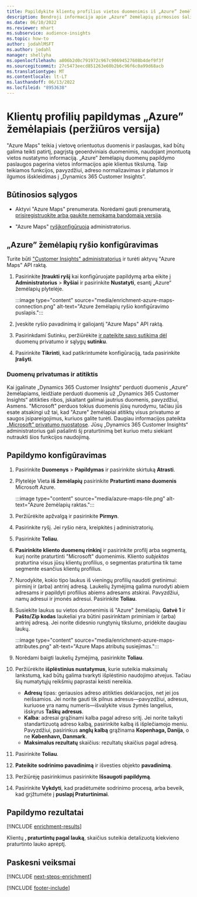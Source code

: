 ```yaml
---
title: Papildykite klientų profilius vietos duomenimis iš „Azure” žemėlapių
description: Bendroji informacija apie „Azure“ žemėlapių pirmosios šalies papildymą.
ms.date: 06/10/2022
ms.reviewer: mhart
ms.subservice: audience-insights
ms.topic: how-to
author: jodahlMSFT
ms.author: jodahl
manager: shellyha
ms.openlocfilehash: a806b2d0c791972c967c90694527608b4def9f3f
ms.sourcegitcommit: 27c5473eecd851263e60b2b6c96f6c0a99d68acb
ms.translationtype: MT
ms.contentlocale: lt-LT
ms.lasthandoff: 06/13/2022
ms.locfileid: "8953638"
---
```

# <a name="enrichment-of-customer-profiles-with-azure-maps-preview"></a>Klientų profilių papildymas „Azure” žemėlapiais (peržiūros versija)

"Azure Maps" teikia į vietovę orientuotus duomenis ir paslaugas, kad būtų galima teikti patirtį, pagrįstą geoerdviniais duomenimis, naudojant įmontuotą vietos nustatymo informaciją. „Azure” žemėlapių duomenų papildymo paslaugos pagerina vietos informacijos apie klientus tikslumą. Taip teikiamos funkcijos, pavyzdžiui, adreso normalizavimas ir platumos ir ilgumos išskleidimas į „Dynamics 365 Customer Insights”.

## <a name="prerequisites"></a>Būtinosios sąlygos

- Aktyvi "Azure Maps" prenumerata. Norėdami gauti prenumeratą, [prisiregistruokite arba gaukite nemokamą bandomąją versiją](https://azure.microsoft.com/services/azure-maps/).

- "Azure Maps" [ryšį](connections.md)[konfigūruoja](#configure-the-connection-for-azure-maps) administratorius.

## <a name="configure-the-connection-for-azure-maps"></a>„Azure” žemėlapių ryšio konfigūravimas

Turite būti ["Customer Insights" administratorius](permissions.md#admin) ir turėti aktyvų "Azure Maps" API raktą.

1. Pasirinkite **Įtraukti ryšį** kai konfigūruojate papildymą arba eikite į **Administratorius** > **Ryšiai** ir pasirinkite **Nustatyti**, esantį „Azure“ žemėlapių plytelėje.

   :::image type="content" source="media/enrichment-azure-maps-connection.png" alt-text="Azure žemėlapių ryšio konfigūravimo puslapis.":::

1. Įveskite ryšio pavadinimą ir galiojantį "Azure Maps" API raktą.

1. Pasirinkdami Sutinku, peržiūrėkite [ir pateikite savo sutikimą dėl](#data-privacy-and-compliance) duomenų privatumo ir sąlygų **sutinku**.

1. Pasirinkite **Tikrinti**, kad patikrintumėte konfigūraciją, tada pasirinkite **Įrašyti**.

### <a name="data-privacy-and-compliance"></a>Duomenų privatumas ir atitiktis

Kai įgalinate „Dynamics 365 Customer Insights“ perduoti duomenis „Azure” žemėlapiams, leidžiate perduoti duomenis už „Dynamics 365 Customer Insights“ atitikties ribos, įskaitant galimai jautrius duomenis, pavyzdžiui, Asmens. "Microsoft" perduos tokius duomenis jūsų nurodymu, tačiau jūs esate atsakingi už tai, kad "Azure" žemėlapiai atitiktų visus privatumo ar saugos įsipareigojimus, kuriuos galite turėti. Daugiau informacijos pateikta [„Microsoft” privatumo nuostatose](https://go.microsoft.com/fwlink/?linkid=396732).
Jūsų „Dynamics 365 Customer Insights“ administratorius gali pašalinti šį praturtinimą bet kuriuo metu siekiant nutraukti šios funkcijos naudojimą.

## <a name="configure-the-enrichment"></a>Papildymo konfigūravimas

1. Pasirinkite **Duomenys** > **Papildymas** ir pasirinkite skirtuką **Atrasti**.

1. Plytelėje Vieta **iš žemėlapių** pasirinkite **Praturtinti mano duomenis** Microsoft Azure.

   :::image type="content" source="media/azure-maps-tile.png" alt-text="Azure žemėlapių raktas.":::

1. Peržiūrėkite apžvalgą ir pasirinkite **Pirmyn**.

1. Pasirinkite ryšį. Jei ryšio nėra, kreipkitės į administratorių.

1. Pasirinkite **Toliau**.

1. **Pasirinkite kliento duomenų rinkinį** ir pasirinkite profilį arba segmentą, kurį norite praturtinti "Microsoft" duomenimis. Kliento *subjektas* praturtina visus jūsų klientų profilius, o segmentas praturtina tik tame segmente esančius klientų profilius.

1. Nurodykite, kokio tipo laukus iš vieningų profilių naudoti gretinimui: pirminį ir (arba) antrinį adresą. Laukelių žymėjimą galima nurodyti abiem adresams ir papildyti profilius abiems adresams atskirai. Pavyzdžiui, namų adresui ir įmonės adresui. Pasirinkite **Toliau**.

1. Susiekite laukus su vietos duomenimis iš "Azure" žemėlapių. **Gatvė 1** ir **Pašto/Zip kodas** laukeliai yra būtini pasirinktam priminiam ir (arba) antrinį adresą. Jei norite didesnio rungtynių tikslumo, pridėkite daugiau laukų.

   :::image type="content" source="media/enrichment-azure-maps-attributes.png" alt-text="Azure Maps atributų susiejimas.":::

1. Norėdami baigti laukelių žymėjimą, pasirinkite **Toliau**.

1. Peržiūrėkite **išplėstinius nustatymus**, kurie suteikia maksimalų lankstumą, kad būtų galima tvarkyti išplėstinio naudojimo atvejus. Tačiau šių numatytųjų reikšmių paprastai keisti nereikia.

   - **Adresų** tipas: geriausios adreso atitikties deklaracijos, net jei jos neišsamios. Jei norite gauti tik pilnus adresus&mdash;pavyzdžiui, adresus, kuriuose yra namų numeris&mdash;išvalykite visus žymės langelius, išskyrus **Taškų adresus**.
   - **Kalba**: adresai grąžinami kalba pagal adreso sritį. Jei norite taikyti standartizuotą adreso kalbą, pasirinkite kalbą iš išplečiamojo meniu. Pavyzdžiui, pasirinkus **anglų kalbą** grąžinama **Kopenhaga, Danija**, o ne **København, Danmark**.
   - **Maksimalus rezultatų** skaičius: rezultatų skaičius pagal adresą.

1. Pasirinkite **Toliau**.

1. **Pateikite sodrinimo pavadinimą** ir išvesties objekto **pavadinimą**.

1. Peržiūrėję pasirinkimus pasirinkite **Išsaugoti papildymą**.

1. Pasirinkite **Vykdyti**, kad pradėtumėte sodrinimo procesą, arba beveik, kad grįžtumėte į **puslapį Praturtinimai**.

## <a name="enrichment-results"></a>Papildymo rezultatai

[!INCLUDE [enrichment-results](includes/enrichment-results.md)]

Klientų **, praturtintų pagal lauką**, skaičius suteikia detalizuotą kiekvieno praturtinto lauko aprėptį.

## <a name="next-steps"></a>Paskesni veiksmai

[!INCLUDE [next-steps-enrichment](includes/next-steps-enrichment.md)]

[!INCLUDE [footer-include](includes/footer-banner.md)]

